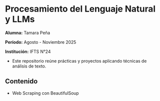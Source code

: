 # Procesamiento del Lenguaje Natural y LLMs 

**Alumna:** Tamara Peña

**Período:** Agosto - Noviembre 2025  

**Institución:** IFTS N°24

- Este repositorio reúne prácticas y proyectos aplicando técnicas de análisis de texto.


## Contenido 

- Web Scraping con BeautifulSoup